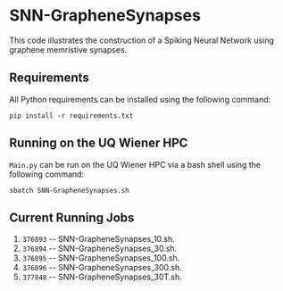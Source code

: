 # SNN-GrapheneSynapses

This code illustrates the construction of a Spiking Neural Network using graphene memristive synapses.

## Requirements

All Python requirements can be installed using the following command:

```
pip install -r requirements.txt
```

## Running on the UQ Wiener HPC

`Main.py` can be run on the UQ Wiener HPC via a bash shell using the following command:

```
sbatch SNN-GrapheneSynapses.sh
```

## Current Running Jobs
1. `376893` -- SNN-GrapheneSynapses_10.sh.
2. `376894` -- SNN-GrapheneSynapses_30.sh.
3. `376895` -- SNN-GrapheneSynapses_100.sh.
4. `376896` -- SNN-GrapheneSynapses_300.sh.
5. `377848` -- SNN-GrapheneSynapses_30T.sh.